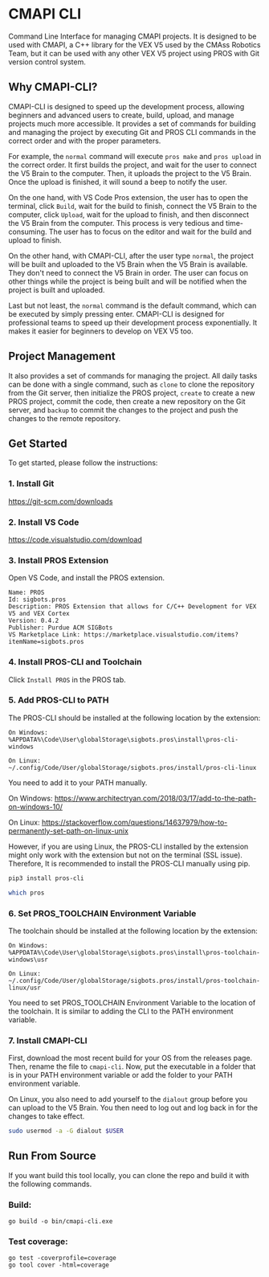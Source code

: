 # CMAPI CLI

Command Line Interface for managing CMAPI projects. It is designed to be used with CMAPI, a C++ library for the VEX V5 used by the CMAss Robotics Team, but it can be used with any other VEX V5 project using PROS with Git version control system.

## Why CMAPI-CLI?

CMAPI-CLI is designed to speed up the development process, allowing beginners and advanced users to create, build, upload, and manage projects much more accessible. It provides a set of commands for building and managing the project by executing Git and PROS CLI commands in the correct order and with the proper parameters.

For example, the `normal` command will execute `pros make` and `pros upload` in the correct order. It first builds the project, and wait for the user to connect the V5 Brain to the computer. Then, it uploads the project to the V5 Brain. Once the upload is finished, it will sound a beep to notify the user.

On the one hand, with VS Code Pros extension, the user has to open the terminal, click `Build`, wait for the build to finish, connect the V5 Brain to the computer, click `Upload`, wait for the upload to finish, and then disconnect the V5 Brain from the computer. This process is very tedious and time-consuming. The user has to focus on the editor and wait for the build and upload to finish.

On the other hand, with CMAPI-CLI, after the user type `normal`, the project will be built and uploaded to the V5 Brain when the V5 Brain is available. They don't need to connect the V5 Brain in order. The user can focus on other things while the project is being built and will be notified when the project is built and uploaded.

Last but not least, the `normal` command is the default command, which can be executed by simply pressing enter. CMAPI-CLI is designed for professional teams to speed up their development process exponentially. It makes it easier for beginners to develop on VEX V5 too.

## Project Management

It also provides a set of commands for managing the project. All daily tasks can be done with a single command, such as `clone` to clone the repository from the Git server, then initialize the PROS project, `create` to create a new PROS project, commit the code, then create a new repository on the Git server, and `backup` to commit the changes to the project and push the changes to the remote repository.


## Get Started

To get started, please follow the instructions:

### 1. Install Git

https://git-scm.com/downloads

### 2. Install VS Code

https://code.visualstudio.com/download

### 3. Install PROS Extension

Open VS Code, and install the PROS extension.

```
Name: PROS
Id: sigbots.pros
Description: PROS Extension that allows for C/C++ Development for VEX V5 and VEX Cortex
Version: 0.4.2
Publisher: Purdue ACM SIGBots
VS Marketplace Link: https://marketplace.visualstudio.com/items?itemName=sigbots.pros
```

### 4. Install PROS-CLI and Toolchain

Click `Install PROS` in the PROS tab.

### 5. Add PROS-CLI to PATH

The PROS-CLI should be installed at the following location by the extension:

```
On Windows:
%APPDATA%\Code\User\globalStorage\sigbots.pros\install\pros-cli-windows

On Linux:
~/.config/Code/User/globalStorage/sigbots.pros/install/pros-cli-linux
```

You need to add it to your PATH manually.

On Windows: https://www.architectryan.com/2018/03/17/add-to-the-path-on-windows-10/

On Linux: https://stackoverflow.com/questions/14637979/how-to-permanently-set-path-on-linux-unix

However, if you are using Linux, the PROS-CLI installed by the extension might only work with the extension but not on the terminal (SSL issue). Therefore, It is recommended to install the PROS-CLI manually using pip.

```bash
pip3 install pros-cli

which pros
```

### 6. Set PROS_TOOLCHAIN Environment Variable

The toolchain should be installed at the following location by the extension:

```
On Windows:
%APPDATA%\Code\User\globalStorage\sigbots.pros\install\pros-toolchain-windows\usr

On Linux:
~/.config/Code/User/globalStorage/sigbots.pros/install/pros-toolchain-linux/usr
```

You need to set PROS_TOOLCHAIN Environment Variable to the location of the toolchain. It is similar to adding the CLI to the PATH environment variable.

### 7. Install CMAPI-CLI

First, download the most recent build for your OS from the releases page. Then, rename the file to `cmapi-cli`. Now, put the executable in a folder that is in your PATH environment variable or add the folder to your PATH environment variable.

On Linux, you also need to add yourself to the `dialout` group before you can upload to the V5 Brain. You then need to log out and log back in for the changes to take effect.

```bash
sudo usermod -a -G dialout $USER
```

## Run From Source

If you want build this tool locally, you can clone the repo and build it with the following commands.

### Build:
```shell
go build -o bin/cmapi-cli.exe
```

### Test coverage:
```shell
go test -coverprofile=coverage
go tool cover -html=coverage
```
